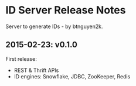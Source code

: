 ID Server Release Notes
=======================

Server to generate IDs - by btnguyen2k.

2015-02-23: v0.1.0
------------------
First release:

- REST & Thrift APIs
- ID engines: Snowflake, JDBC, ZooKeeper, Redis
